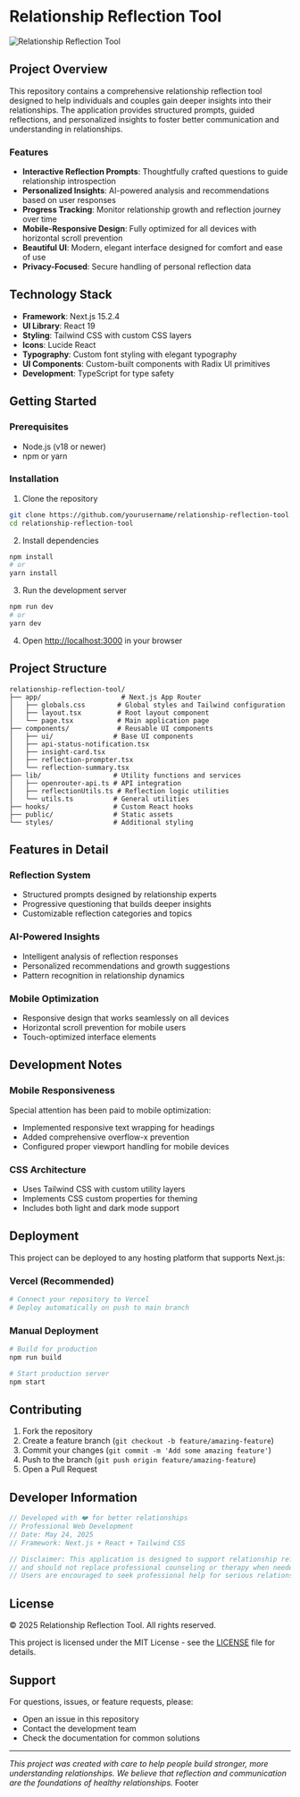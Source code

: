 # Relationship Reflection Tool

![Relationship Reflection Tool](https://images.unsplash.com/photo-1516589178581-6cd7833ae3b2?q=80&w=400&auto=format&fit=crop)

## Project Overview

This repository contains a comprehensive relationship reflection tool designed to help individuals and couples gain deeper insights into their relationships. The application provides structured prompts, guided reflections, and personalized insights to foster better communication and understanding in relationships.

### Features

- **Interactive Reflection Prompts**: Thoughtfully crafted questions to guide relationship introspection
- **Personalized Insights**: AI-powered analysis and recommendations based on user responses
- **Progress Tracking**: Monitor relationship growth and reflection journey over time
- **Mobile-Responsive Design**: Fully optimized for all devices with horizontal scroll prevention
- **Beautiful UI**: Modern, elegant interface designed for comfort and ease of use
- **Privacy-Focused**: Secure handling of personal reflection data

## Technology Stack

- **Framework**: Next.js 15.2.4
- **UI Library**: React 19
- **Styling**: Tailwind CSS with custom CSS layers
- **Icons**: Lucide React
- **Typography**: Custom font styling with elegant typography
- **UI Components**: Custom-built components with Radix UI primitives
- **Development**: TypeScript for type safety

## Getting Started

### Prerequisites

- Node.js (v18 or newer)
- npm or yarn

### Installation

1. Clone the repository

```bash
git clone https://github.com/yourusername/relationship-reflection-tool.git
cd relationship-reflection-tool
```

2. Install dependencies

```bash
npm install
# or
yarn install
```

3. Run the development server

```bash
npm run dev
# or
yarn dev
```

4. Open [http://localhost:3000](http://localhost:3000) in your browser

## Project Structure

```
relationship-reflection-tool/
├── app/                    # Next.js App Router
│   ├── globals.css        # Global styles and Tailwind configuration
│   ├── layout.tsx         # Root layout component
│   └── page.tsx           # Main application page
├── components/            # Reusable UI components
│   ├── ui/               # Base UI components
│   ├── api-status-notification.tsx
│   ├── insight-card.tsx
│   ├── reflection-prompter.tsx
│   └── reflection-summary.tsx
├── lib/                  # Utility functions and services
│   ├── openrouter-api.ts # API integration
│   ├── reflectionUtils.ts # Reflection logic utilities
│   └── utils.ts          # General utilities
├── hooks/                # Custom React hooks
├── public/               # Static assets
└── styles/               # Additional styling
```

## Features in Detail

### Reflection System
- Structured prompts designed by relationship experts
- Progressive questioning that builds deeper insights
- Customizable reflection categories and topics

### AI-Powered Insights
- Intelligent analysis of reflection responses
- Personalized recommendations and growth suggestions
- Pattern recognition in relationship dynamics

### Mobile Optimization
- Responsive design that works seamlessly on all devices
- Horizontal scroll prevention for mobile users
- Touch-optimized interface elements

## Development Notes

### Mobile Responsiveness
Special attention has been paid to mobile optimization:
- Implemented responsive text wrapping for headings
- Added comprehensive overflow-x prevention
- Configured proper viewport handling for mobile devices

### CSS Architecture
- Uses Tailwind CSS with custom utility layers
- Implements CSS custom properties for theming
- Includes both light and dark mode support

## Deployment

This project can be deployed to any hosting platform that supports Next.js:

### Vercel (Recommended)
```bash
# Connect your repository to Vercel
# Deploy automatically on push to main branch
```

### Manual Deployment
```bash
# Build for production
npm run build

# Start production server
npm start
```

## Contributing

1. Fork the repository
2. Create a feature branch (`git checkout -b feature/amazing-feature`)
3. Commit your changes (`git commit -m 'Add some amazing feature'`)
4. Push to the branch (`git push origin feature/amazing-feature`)
5. Open a Pull Request

## Developer Information

```javascript
// Developed with ❤️ for better relationships
// Professional Web Development
// Date: May 24, 2025
// Framework: Next.js + React + Tailwind CSS

// Disclaimer: This application is designed to support relationship reflection
// and should not replace professional counseling or therapy when needed.
// Users are encouraged to seek professional help for serious relationship issues.
```

## License

© 2025 Relationship Reflection Tool. All rights reserved.

This project is licensed under the MIT License - see the [LICENSE](LICENSE) file for details.

## Support

For questions, issues, or feature requests, please:
- Open an issue in this repository
- Contact the development team
- Check the documentation for common solutions

---

*This project was created with care to help people build stronger, more understanding relationships. We believe that reflection and communication are the foundations of healthy relationships.*
Footer
